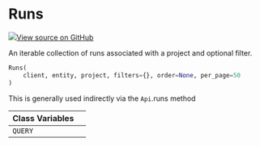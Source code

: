 # Runs



[![](https://www.tensorflow.org/images/GitHub-Mark-32px.png)View source on GitHub](https://www.github.com/wandb/client/tree/v0.12.0/wandb/apis/public.py#L731-L830)



An iterable collection of runs associated with a project and optional filter.

```python
Runs(
    client, entity, project, filters={}, order=None, per_page=50
)
```



This is generally used indirectly via the `Api`.runs method



| Class Variables |  |
| :--- | :--- |
|  `QUERY`<a id="QUERY"></a> |   |


